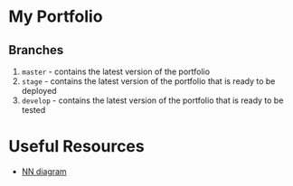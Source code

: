 # My Portfolio 

## Branches
1. `master` - contains the latest version of the portfolio
2. `stage` - contains the latest version of the portfolio that is ready to be deployed
3. `develop` - contains the latest version of the portfolio that is ready to be tested
# Useful Resources
- [NN diagram](https://alexlenail.me/NN-SVG/)